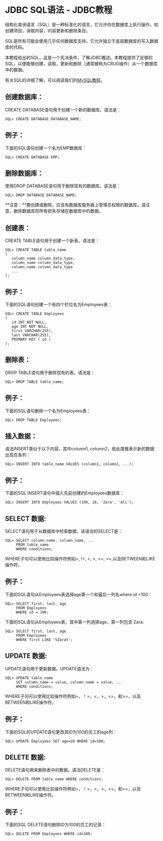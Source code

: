 # JDBC SQL语法 - JDBC教程

结构化查询语言（SQL）是一种标准化的语言，它允许你在数据库上执行操作，如创建项目，读取内容，内容更新和删除条目。

SQL是所有可能会使用几乎任何数据库支持，它允许独立于底层数据库的写入数据库的代码。

本教程给出的SQL，这是一个先决条件，了解JDBC概述。本教程提供了足够的SQL，以便能够创建，读取，更新和删除（通常被称为CRUD操作）从一个数据库中的数据。

有关SQL的详细了解，可以阅读我们的[MySQL教程](http://www.yiibai.com/mysql/)。

## 创建数据库：

CREATE DATABASE语句用于创建一个新的数据库。语法是：

```
SQL> CREATE DATABASE DATABASE_NAME;
```

## 例子：

下面的SQL语句创建一个名为EMP数据库：

```
SQL> CREATE DATABASE EMP;
```

## 删除数据库：

使用DROP DATABASE语句用于删除现有的数据库。语法是：

```
SQL> DROP DATABASE DATABASE_NAME;
```

**注意：**要创建或删除，应该有数据库服务器上管理员权限的数据库。请注意，删除数据库将所有损失存储在数据库中的数据。

## 创建表：

CREATE TABLE语句用于创建一个新表。语法是：

```
SQL> CREATE TABLE table_name
(
   column_name column_data_type,
   column_name column_data_type,
   column_name column_data_type
   ...
);
```

## 例子：

下面的SQL语句创建一个有四个栏位名为Employees表：

```
SQL> CREATE TABLE Employees
(
   id INT NOT NULL,
   age INT NOT NULL,
   first VARCHAR(255),
   last VARCHAR(255),
   PRIMARY KEY ( id )
);
```

## 删除表：

DROP TABLE语句用于删除现有的表。语法是：

```
SQL> DROP TABLE table_name;
```

## 例子：

下面的SQL语句删除一个名为Employees表：

```
SQL> DROP TABLE Employees;
```

## 插入数据：

语法INSERT类似于以下内容，其中column1, column2，依此类推表示新的数据出现在各列：

```
SQL> INSERT INTO table_name VALUES (column1, column2, ...);
```

## 例子：

下面的SQL INSERT语句中插入先前创建的Employees数据库：

```
SQL> INSERT INTO Employees VALUES (100, 18, 'Zara', 'Ali');
```

## SELECT 数据:

SELECT语句用于从数据库中检索数据。该语法的SELECT是：

```
SQL> SELECT column_name, column_name, ...
     FROM table_name
     WHERE conditions;
```

WHERE子句可以使用比较操作符例如=, !=, &lt;, &gt;, &lt;=, &gt;=,以及BETWEEN和LIKE操作符。

## 例子：

下面的SQL语句从Employees表选择age第一个和最后一列名where id =100：

```
SQL> SELECT first, last, age 
     FROM Employees 
     WHERE id = 100;
```

下面的SQL语句从Employees表，其中第一列选择age，第一列包含 Zara:

```
SQL> SELECT first, last, age 
     FROM Employees 
     WHERE first LIKE '%Zara%';
```

## UPDATE 数据:

UPDATE语句用于更新数据。UPDATE语法为：

```
SQL> UPDATE table_name
     SET column_name = value, column_name = value, ...
     WHERE conditions;
```

WHERE子句可以使用比较操作符例如=，！=，&lt;，&gt;，&lt;=，和&gt;=，以及BETWEEN和LIKE操作符。

## 例子：

下面的SQL的UPDATE语句更改其ID为100的员工的age列：

```
SQL> UPDATE Employees SET age=20 WHERE id=100;
```

## DELETE 数据:

DELETE语句用来删除表中的数据。语法DELETE是：

```
SQL> DELETE FROM table_name WHERE conditions;
```

WHERE子句可以使用比较操作符例如=，！=，&lt;，&gt;，&lt;=，和&gt;=，以及BETWEEN和LIKE操作符。 

## 例子：

下面的SQL DELETE语句删除ID为100的员工的记录：

```
SQL> DELETE FROM Employees WHERE id=100;
```

